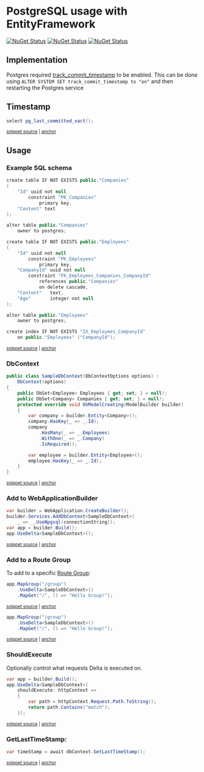 <!--
GENERATED FILE - DO NOT EDIT
This file was generated by [MarkdownSnippets](https://github.com/SimonCropp/MarkdownSnippets).
Source File: /docs/mdsource/postgres-ef.source.md
To change this file edit the source file and then run MarkdownSnippets.
-->

# PostgreSQL usage with EntityFramework

[![NuGet Status](https://img.shields.io/nuget/v/Delta.svg?label=Delta)](https://www.nuget.org/packages/Delta/)
[![NuGet Status](https://img.shields.io/nuget/v/Delta.EF.svg?label=Delta.EF)](https://www.nuget.org/packages/Delta.EF/)
[![NuGet Status](https://img.shields.io/nuget/v/Delta.SqlServer.svg?label=Delta.SqlServer)](https://www.nuget.org/packages/Delta.SqlServer/)


## Implementation

Postgres required [track_commit_timestamp](https://www.postgresql.org/docs/17/runtime-config-replication.html#GUC-TRACK-COMMIT-TIMESTAMP) to be enabled. This can be done using `ALTER SYSTEM SET track_commit_timestamp to "on"` and then restarting the Postgres service<!-- singleLineInclude: postgres-implemenation. path: /docs/mdsource/postgres-implemenation.include.md -->


## Timestamp

<!-- snippet: PostgresTimeStamp -->
<a id='snippet-PostgresTimeStamp'></a>
```cs
select pg_last_committed_xact();
```
<sup><a href='/src/Delta/DeltaExtensions_Sql.cs#L58-L60' title='Snippet source file'>snippet source</a> | <a href='#snippet-PostgresTimeStamp' title='Start of snippet'>anchor</a></sup>
<!-- endSnippet -->


## Usage


### Example SQL schema

<!-- snippet: PostgresSchema -->
<a id='snippet-PostgresSchema'></a>
```cs
create table IF NOT EXISTS public."Companies"
(
    "Id" uuid not null
        constraint "PK_Companies"
            primary key,
    "Content" text
);

alter table public."Companies"
    owner to postgres;

create table IF NOT EXISTS public."Employees"
(
    "Id" uuid not null
        constraint "PK_Employees"
            primary key,
    "CompanyId" uuid not null
        constraint "FK_Employees_Companies_CompanyId"
            references public."Companies"
            on delete cascade,
    "Content"   text,
    "Age"       integer not null
);

alter table public."Employees"
    owner to postgres;

create index IF NOT EXISTS "IX_Employees_CompanyId"
    on public."Employees" ("CompanyId");
```
<sup><a href='/src/WebApplicationPostgres/PostgresDbBuilder.cs#L9-L39' title='Snippet source file'>snippet source</a> | <a href='#snippet-PostgresSchema' title='Start of snippet'>anchor</a></sup>
<!-- endSnippet -->


### DbContext

<!-- snippet: SamplePostgresDbContext -->
<a id='snippet-SamplePostgresDbContext'></a>
```cs
public class SampleDbContext(DbContextOptions options) :
    DbContext(options)
{
    public DbSet<Employee> Employees { get; set; } = null!;
    public DbSet<Company> Companies { get; set; } = null!;
    protected override void OnModelCreating(ModelBuilder builder)
    {
        var company = builder.Entity<Company>();
        company.HasKey(_ => _.Id);
        company
            .HasMany(_ => _.Employees)
            .WithOne(_ => _.Company)
            .IsRequired();

        var employee = builder.Entity<Employee>();
        employee.HasKey(_ => _.Id);
    }
}
```
<sup><a href='/src/WebApplicationPostgresEF/DataContext/SampleDbContext.cs#L1-L22' title='Snippet source file'>snippet source</a> | <a href='#snippet-SamplePostgresDbContext' title='Start of snippet'>anchor</a></sup>
<!-- endSnippet -->


### Add to WebApplicationBuilder

<!-- snippet: UseDeltaPostgresEF -->
<a id='snippet-UseDeltaPostgresEF'></a>
```cs
var builder = WebApplication.CreateBuilder();
builder.Services.AddDbContext<SampleDbContext>(
    _ => _.UseNpgsql(connectionString));
var app = builder.Build();
app.UseDelta<SampleDbContext>();
```
<sup><a href='/src/WebApplicationPostgresEF/Program.cs#L3-L11' title='Snippet source file'>snippet source</a> | <a href='#snippet-UseDeltaPostgresEF' title='Start of snippet'>anchor</a></sup>
<!-- endSnippet -->


### Add to a Route Group<!-- include: map-group-ef. path: /docs/mdsource/map-group-ef.include.md -->

To add to a specific [Route Group](https://learn.microsoft.com/en-us/aspnet/core/fundamentals/minimal-apis/route-handlers#route-groups):

<!-- snippet: UseDeltaMapGroupEF -->
<a id='snippet-UseDeltaMapGroupEF'></a>
```cs
app.MapGroup("/group")
    .UseDelta<SampleDbContext>()
    .MapGet("/", () => "Hello Group!");
```
<sup><a href='/src/WebApplicationPostgresEF/Program.cs#L44-L50' title='Snippet source file'>snippet source</a> | <a href='#snippet-UseDeltaMapGroupEF' title='Start of snippet'>anchor</a></sup>
<a id='snippet-UseDeltaMapGroupEF-1'></a>
```cs
app.MapGroup("/group")
    .UseDelta<SampleDbContext>()
    .MapGet("/", () => "Hello Group!");
```
<sup><a href='/src/WebApplicationSqlServerEF/Program.cs#L44-L50' title='Snippet source file'>snippet source</a> | <a href='#snippet-UseDeltaMapGroupEF-1' title='Start of snippet'>anchor</a></sup>
<!-- endSnippet -->
<!-- endInclude -->


### ShouldExecute<!-- include: should-execute-ef. path: /docs/mdsource/should-execute-ef.include.md -->

Optionally control what requests Delta is executed on.

<!-- snippet: ShouldExecuteEF -->
<a id='snippet-ShouldExecuteEF'></a>
```cs
var app = builder.Build();
app.UseDelta<SampleDbContext>(
    shouldExecute: httpContext =>
    {
        var path = httpContext.Request.Path.ToString();
        return path.Contains("match");
    });
```
<sup><a href='/src/Delta.EFTests/Usage.cs#L16-L26' title='Snippet source file'>snippet source</a> | <a href='#snippet-ShouldExecuteEF' title='Start of snippet'>anchor</a></sup>
<!-- endSnippet -->
<!-- endInclude -->


### GetLastTimeStamp:

<!-- snippet: GetLastTimeStampEF -->
<a id='snippet-GetLastTimeStampEF'></a>
```cs
var timeStamp = await dbContext.GetLastTimeStamp();
```
<sup><a href='/src/Delta.EFTests/Usage.cs#L41-L45' title='Snippet source file'>snippet source</a> | <a href='#snippet-GetLastTimeStampEF' title='Start of snippet'>anchor</a></sup>
<!-- endSnippet -->
